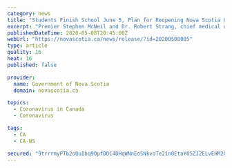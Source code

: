 ```yaml
---
category: news
title: "Students Finish School June 5, Plan for Reopening Nova Scotia Under Development"
excerpt: "Premier Stephen McNeil and Dr. Robert Strang, chief medical officer of health, provided an update on COVID-19 today, May 8, announcing that the school year for students will end June 5 and licensed daycares will remain closed until at least June 5."
publishedDateTime: 2020-05-08T20:45:00Z
webUrl: "https://novascotia.ca/news/release/?id=20200508005"
type: article
quality: 16
heat: 16
published: false

provider:
  name: Government of Nova Scotia
  domain: novascotia.ca

topics:
  - Coronavirus in Canada
  - Coronavirus

tags:
  - CA
  - CA-NS

secured: "9trrrmyPTb2oQuIbq9OpfDDC4DHqWNnEoSNkvoTe21n0EtaY05ZJ2ELvEHM2Of71s6357/T4bGy6yiQBHUPbITSkRB2j0NEMHQVBhJNILQ8OJEfwH/m6z4sGhHYQcduLTP5uFnL9VgHS0cvU38mnrYfOm1sjyOXDHpB/wFwhWRBUUXYhUlsIN59mGw12oXD1wrWrfHsH7ojSuumc88MOgrwvWCZ6zq108JqJSwgpR8LeN1AGmfhbsgkDFp+Wq9Nbm4axO3977kgUJv5JIt1fGx5lBRTKnHCMTpwv1Xl+wRM9LtkXycI/mgAPwc9uDdPh;Dq/u8REy43HNMUse4lgFZw=="
---
```


